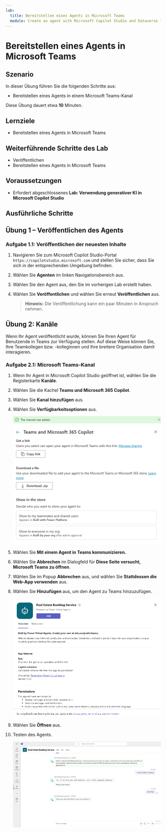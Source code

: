 ```yaml
---
lab:
  title: Bereitstellen eines Agents in Microsoft Teams
  module: Create an agent with Microsoft Copilot Studio and Dataverse for Teams
---
```


# Bereitstellen eines Agents in Microsoft Teams

## Szenario

In dieser Übung führen Sie die folgenden Schritte aus:

- Bereitstellen eines Agents in einem Microsoft Teams-Kanal

Diese Übung dauert etwa **10** Minuten.

## Lernziele

- Bereitstellen eines Agents in Microsoft Teams

## Weiterführende Schritte des Lab

- Veröffentlichen
- Bereitstellen eines Agents in Microsoft Teams
  
## Voraussetzungen

- Erfordert abgeschlossenes **Lab: Verwendung generativer KI in Microsoft Copilot Studio**

## Ausführliche Schritte

## Übung 1 – Veröffentlichen des Agents

### Aufgabe 1.1: Veröffentlichen der neuesten Inhalte

1. Navigieren Sie zum Microsoft Copilot Studio-Portal `https://copilotstudio.microsoft.com` und stellen Sie sicher, dass Sie sich in der entsprechenden Umgebung befinden.

1. Wählen Sie **Agenten** im linken Navigationsbereich aus.

1. Wählen Sie den Agent aus, den Sie im vorherigen Lab erstellt haben.

1. Wählen Sie **Veröffentlichen** und wählen Sie erneut **Veröffentlichen** aus.
   > **Hinweis:** Die Veröffentlichung kann ein paar Minuten in Anspruch nehmen.

## Übung 2: Kanäle

Wenn Ihr Agent veröffentlicht wurde, können Sie Ihren Agent für Benutzende in Teams zur Verfügung stellen. Auf diese Weise können Sie, Ihre Teamkollegen bzw. -kolleginnen und Ihre breitere Organisation damit interagieren.

### Aufgabe 2.1: Microsoft Teams-Kanal

1. Wenn Ihr Agent in Microsoft Copilot Studio geöffnet ist, wählen Sie die Registerkarte **Kanäle**.

1. Wählen Sie die Kachel **Teams und Microsoft 365 Copilot**.

1. Wählen Sie **Kanal hinzufügen** aus.

1. Wählen Sie **Verfügbarkeitsoptionen** aus.

    ![Screenshot der Verfügbarkeitsoptionen des Teams-Kanals.](../media/teams-availability-options.png)

1. Wählen Sie **Mit einem Agent in Teams kommunizieren.**

1. Wählen Sie **Abbrechen** im Dialogfeld für **Diese Seite versucht, Microsoft Teams zu öffnen**.

1. Wählen Sie im Popup **Abbrechen** aus, und wählen Sie **Stattdessen die Web-App verwenden** aus.

1. Wählen Sie **Hinzufügen** aus, um den Agent zu Teams hinzuzufügen.

    ![Screenshot des Dialogs zum Hinzufügen der App zu Teams.](../media/teams-add-app.png)

1. Wählen Sie **Öffnen** aus. 

1. Testen des Agents.

    ![Screenshot des Agents in Teams.](../media/teams-copilot.png)
